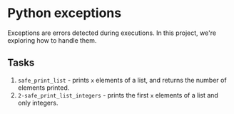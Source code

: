 # Python exceptions
Exceptions are errors detected during executions. In this project, we're exploring how to handle them.

## Tasks
1. `safe_print_list` - prints `x` elements of a list, and returns the number of elements printed.
2. `2-safe_print_list_integers` - prints the first `x` elements of a list and only integers.
